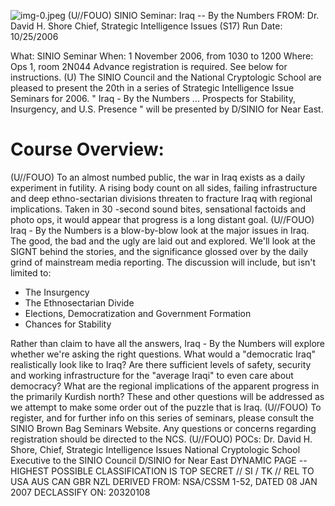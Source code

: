 ![img-0.jpeg](img-0.jpeg)
(U//FOUO) SINIO Seminar: Iraq -- By the Numbers
FROM: Dr. David H. Shore
Chief, Strategic Intelligence Issues (S17)
Run Date: 10/25/2006

What: SINIO Seminar
When: 1 November 2006, from 1030 to 1200
Where: Ops 1, room 2N044
Advance registration is required. See below for instructions.
(U) The SINIO Council and the National Cryptologic School are pleased to present the 20th in a series of Strategic Intelligence Issue Seminars for 2006. " Iraq - By the Numbers ... Prospects for Stability, Insurgency, and U.S. Presence " will be presented by D/SINIO for Near East.

# Course Overview: 

(U//FOUO) To an almost numbed public, the war in Iraq exists as a daily experiment in futility. A rising body count on all sides, failing infrastructure and deep ethno-sectarian divisions threaten to fracture Iraq with regional implications. Taken in 30 -second sound bites, sensational factoids and photo ops, it would appear that progress is a long distant goal.
(U//FOUO) Iraq - By the Numbers is a blow-by-blow look at the major issues in Iraq. The good, the bad and the ugly are laid out and explored. We'll look at the SIGNT behind the stories, and the significance glossed over by the daily grind of mainstream media reporting. The discussion will include, but isn't limited to:

- The Insurgency
- The Ethnosectarian Divide
- Elections, Democratization and Government Formation
- Chances for Stability

Rather than claim to have all the answers, Iraq - By the Numbers will explore whether we're asking the right questions. What would a "democratic Iraq" realistically look like to Iraq? Are there sufficient levels of safety, security and working infrastructure for the "average Iraqi" to even care about democracy? What are the regional implications of the apparent progress in the primarily Kurdish north? These and other questions will be addressed as we attempt to make some order out of the puzzle that is Iraq.
(U//FOUO) To register, and for further info on this series of seminars, please consult the SINIO Brown Bag Seminars Website. Any questions or concerns regarding registration should be directed to the NCS.
(U//FOUO) POCs:
Dr. David H. Shore, Chief, Strategic Intelligence Issues National Cryptologic School Executive to the SINIO Council D/SINIO for Near East
DYNAMIC PAGE -- HIGHEST POSSIBLE CLASSIFICATION IS TOP SECRET // SI / TK // REL TO USA AUS CAN GBR NZL
DERIVED FROM: NSA/CSSM 1-52, DATED 08 JAN 2007 DECLASSIFY ON: 20320108
